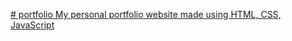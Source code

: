 [# portfolio
My personal portfolio website made using HTML, CSS, JavaScript
](https://capsule-render.vercel.app/api?type=waving&height=300&color=gradient&text=ARG's%20Portfoilo&textBg=false)
